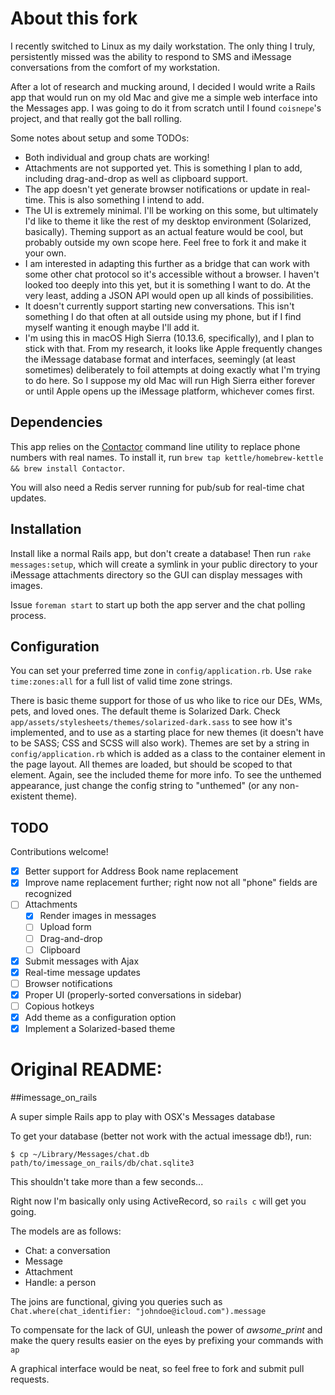 # About this fork

I recently switched to Linux as my daily workstation. The only thing I truly, persistently missed was the ability to respond to SMS and iMessage conversations from the comfort of my workstation.

After a lot of research and mucking around, I decided I would write a Rails app that would run on my old Mac and give me a simple web interface into the Messages app. I was going to do it from scratch until I found `coisnepe`'s project, and that really got the ball rolling.

Some notes about setup and some TODOs:

* Both individual and group chats are working!
* Attachments are not supported yet. This is something I plan to add, including drag-and-drop as well as clipboard support.
* The app doesn't yet generate browser notifications or update in real-time. This is also something I intend to add.
* The UI is extremely minimal. I'll be working on this some, but ultimately I'd like to theme it like the rest of my desktop environment (Solarized, basically). Theming support as an actual feature would be cool, but probably outside my own scope here. Feel free to fork it and make it your own.
* I am interested in adapting this further as a bridge that can work with some other chat protocol so it's accessible without a browser. I haven't looked too deeply into this yet, but it is something I want to do. At the very least, adding a JSON API would open up all kinds of possibilities.
* It doesn't currently support starting new conversations. This isn't something I do that often at all outside using my phone, but if I find myself wanting it enough maybe I'll add it.
* I'm using this in macOS High Sierra (10.13.6, specifically), and I plan to stick with that. From my research, it looks like Apple frequently changes the iMessage database format and interfaces, seemingly (at least sometimes) deliberately to foil attempts at doing exactly what I'm trying to do here. So I suppose my old Mac will run High Sierra either forever or until Apple opens up the iMessage platform, whichever comes first.

## Dependencies

This app relies on the [Contactor](https://github.com/kettle/Contactor) command line utility to replace phone numbers with real names. To install it, run `brew tap kettle/homebrew-kettle && brew install Contactor`.

You will also need a Redis server running for pub/sub for real-time chat updates.

## Installation

Install like a normal Rails app, but don't create a database! Then run `rake messages:setup`, which will create a symlink in your public directory to your iMessage attachments directory so the GUI can display messages with images.

Issue `foreman start` to start up both the app server and the chat polling process.

## Configuration

You can set your preferred time zone in `config/application.rb`. Use `rake time:zones:all` for a full list of valid time zone strings.

There is basic theme support for those of us who like to rice our DEs, WMs, pets, and loved ones. The default theme is Solarized Dark. Check `app/assets/stylesheets/themes/solarized-dark.sass` to see how it's implemented, and to use as a starting place for new themes (it doesn't have to be SASS; CSS and SCSS will also work). Themes are set by a string in `config/application.rb` which is added as a class to the container element in the page layout. All themes are loaded, but should be scoped to that element. Again, see the included theme for more info. To see the unthemed appearance, just change the config string to "unthemed" (or any non-existent theme).

## TODO

Contributions welcome!

- [x] Better support for Address Book name replacement
- [x] Improve name replacement further; right now not all "phone" fields are recognized
- [ ] Attachments
  - [x] Render images in messages
  - [ ] Upload form
  - [ ] Drag-and-drop
  - [ ] Clipboard
- [x] Submit messages with Ajax
- [x] Real-time message updates
- [ ] Browser notifications
- [x] Proper UI (properly-sorted conversations in sidebar)
- [ ] Copious hotkeys
- [x] Add theme as a configuration option
- [x] Implement a Solarized-based theme

# Original README:

##imessage_on_rails

A super simple Rails app to play with OSX's Messages database

To get your database (better not work with the actual imessage db!), run:

```
$ cp ~/Library/Messages/chat.db path/to/imessage_on_rails/db/chat.sqlite3
```

This shouldn't take more than a few seconds...

Right now I'm basically only using ActiveRecord, so `rails c` will get you going.

The models are as follows:
- Chat: a conversation
- Message
- Attachment
- Handle: a person

The joins are functional, giving you queries such as `Chat.where(chat_identifier: "johndoe@icloud.com").message`

To compensate for the lack of GUI, unleash the power of _awsome_print_ and make the query results easier on the eyes by prefixing your commands with `ap`

A graphical interface would be neat, so feel free to fork and submit pull requests.
